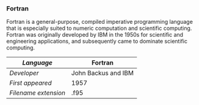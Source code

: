### Fortran
Fortran is a general-purpose, compiled imperative programming language that is especially suited to numeric computation and scientific computing.
Fortran was originally developed by IBM in the 1950s for scientific and engineering applications, and subsequently came to dominate scientific computing.

|_Language_|Fortran|
|-|-|
|_Developer_|John Backus and IBM|
|_First appeared_|1957|
|_Filename extension_|.f95|